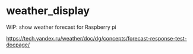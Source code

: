 # weather_display
WIP: show weather forecast for Raspberry pi

https://tech.yandex.ru/weather/doc/dg/concepts/forecast-response-test-docpage/


